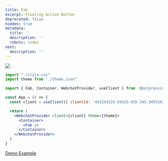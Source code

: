 ```yaml
---
title: Fab
excerpt: Floating Action Button
deprecated: false
hidden: true
metadata:
  title: ''
  description: ''
  robots: index
next:
  description: ''
---
```

<Image align="center" src="https://files.readme.io/38b71ad-image.png" />

<br />

```jsx /Fab/
import "./style.css"
import theme from "./theme.json"

import { Fab, Container, WebchatProvider, useClient } from '@botpress/webchat'

const App = () => {
  const client = useClient({ clientId: '453254325-54325-435-345-345534253' })

  return (
    <WebchatProvider client={client} theme={theme}>
      <Container>
        <Fab />
      </Container>
    </WebchatProvider>
  )
}
```

[Demo Example](https://stackblitz.com/github/botpress/documentation-examples/tree/master/examples/webchat-react-fab?embed=1\&hideNavigation=1\&view=both\&file=src%2FApp.tsx)
